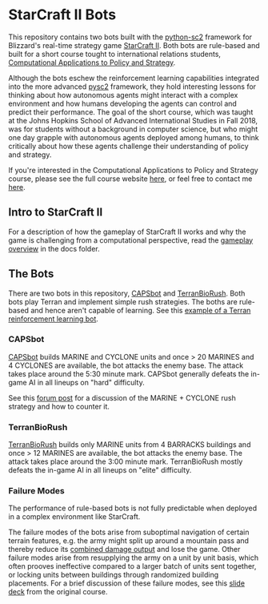 # StarCraft II Bots

This repository contains two bots built with the [python-sc2](https://github.com/Dentosal/python-sc2) framework for Blizzard's real-time strategy game [StarCraft II](https://en.wikipedia.org/wiki/StarCraft_II:_Wings_of_Liberty). Both bots are rule-based and built for a short course tought to international relations students, [Computational Applications to Policy and Strategy](https://github.com/SAIS-S2S-Technology/Roadmap/blob/master/CAPS/CAPS_course_website.md). 

Although the bots eschew the reinforcement learning capabilities integrated into the more advanced [pysc2](https://github.com/deepmind/pysc2) framework, they hold interesting lessons for thinking about how autonomous agents might interact with a complex environment and how humans developing the agents can control and predict their performance. The goal of the short course, which was taught at the Johns Hopkins School of Advanced International Studies in Fall 2018, was for students without a background in computer science, but who might one day grapple with autonomous agents deployed among humans, to think critically about how these agents challenge their understanding of policy and strategy. 

If you're interested in the Computational Applications to Policy and Strategy course, please see the full course website [here](https://github.com/SAIS-S2S-Technology/Roadmap/blob/master/CAPS/CAPS_course_website.md), or feel free to contact me [here](https://leoklenner.com/).

## Intro to StarCraft II

For a description of how the gameplay of StarCraft II works and why the game is challenging from a computational perspective, read the [gameplay overview](https://github.com/LeoQK/SC2-Bots/blob/master/docs/SC2_Overview.md) in the docs folder.

## The Bots

There are two bots in this repository, [CAPSbot](https://github.com/LeoQK/SC2-Bots/blob/master/bots/CapsBot.py) and [TerranBioRush](https://github.com/LeoQK/SC2-Bots/blob/master/bots/TerranBioRush.py). Both bots play Terran and implement simple rush strategies. The boths are rule-based and hence aren't capable of learning. See this [example of a Terran reinforcement learning bot](https://github.com/skjb/pysc2-tutorial/blob/master/Reinforcement%20Learning%20Terran%20Bot/learning_agent.py). 

### CAPSbot

[CAPSbot](https://github.com/LeoQK/SC2-Bots/blob/master/bots/CapsBot.py) builds MARINE and CYCLONE units and once > 20 MARINES and 4 CYCLONES are available, the bot attacks the enemy base. The attack takes place around the 5:30 minute mark. CAPSbot generally defeats the in-game AI in all lineups on "hard" difficulty.  

See this [forum post](https://us.battle.net/forums/en/sc2/topic/20762966106) for a discussion of the MARINE + CYCLONE rush strategy and how to counter it. 

### TerranBioRush

[TerranBioRush](https://github.com/LeoQK/SC2-Bots/blob/master/bots/TerranBioRush.py) builds only MARINE units from 4 BARRACKS buildings and once > 12 MARINES are available, the bot attacks the enemy base. The attack takes place around the 3:00 minute mark. TerranBioRush mostly defeats the in-game AI in all lineups on "elite" difficulty. 

### Failure Modes

The performance of rule-based bots is not fully predictable when deployed in a complex environment like StarCraft. 

The failure modes of the bots arise from suboptimal navigation of certain terrain features, e.g. the army might split up around a mountain pass and thereby reduce its [combined damage output](https://en.wikipedia.org/wiki/Lanchester%27s_laws#Lanchester's_square_law) and lose the game. Other failure modes arise from resupplying the army on a unit by unit basis, which often prooves ineffective compared to a larger batch of units sent together, or locking units between buildings through randomized building placements. For a brief discussion of these failure modes, see this [slide deck](https://github.com/SAIS-S2S-Technology/Roadmap/blob/master/CAPS/Slides/CAPS%2003%20Building%20a%20Rule-Based%20StarCraft%20II%20Bot.pdf) from the original course. 

